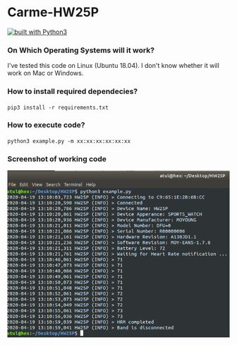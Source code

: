 # Carme-HW25P
[![built with Python3](https://img.shields.io/badge/built%20with-Python3.7-red.svg)](https://www.python.org/)

### On Which Operating Systems will it work?
I've tested this code on Linux (Ubuntu 18.04). I don't know whether it will work on Mac or Windows.

### How to install required dependecies?
`pip3 install -r requirements.txt`

### How to execute code?
`python3 example.py -m xx:xx:xx:xx:xx:xx`

### Screenshot of working code
![Demo](https://github.com/iamatulsingh/Carme-HW25P/blob/master/screen_shots/8.png)
